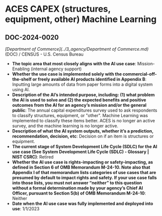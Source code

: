 # ACES CAPEX (structures, equipment, other) Machine Learning
## DOC-2024-0020
_[Department of Commerce](../3_agency/Department of Commerce.md)_ (DOC) / CENSUS - U.S. Census Bureau


+ **The topic area that most closely aligns with the AI use case**: Mission-Enabling (internal agency support)
+ **Whether the use case is implemented solely with the commercial-off-the-shelf or freely available AI products identified in Appendix B**: Inputting large amounts of data from paper forms into a digital system using AI.
+ **Description of the AI’s intended purpose, including: (1) what problem the AI is used to solve and (2) the expected benefits and positive outcomes from the AI for an agency’s mission and/or the general public**: The annual capital expenditures survey used to ask respondents to classify structures, equipment, or "other".  Machine Learning was implemented to classify these items better.  ACES is no longer an active survey, and the machine learning is no longer active.
+ **Description of what the AI system outputs, whether it’s a prediction, recommendation, decision, etc**: Decision on if an item is structures or equipment.
+ **The current stage of System Development Life Cycle (SDLC) for the AI use case (See System Development Life Cycle (SDLC) - Glossary | NIST CSRC)**: Retired
+ **Whether the AI use case is rights-impacting or safety-impacting, as defined in Section 6 of OMB Memorandum M-24-10. Note also that Appendix I of that memorandum lists categories of use cases that are presumed by default to impact rights and safety. If your use case falls into those lists, you must not answer “neither” to this question without a formal determination made by your agency’s Chief AI Officer, pursuant to Section 5(b) of OMB Memorandum M-24-10**: Neither
+ **Date when the AI use case was fully implemented and deployed into use**: 1/1/2023